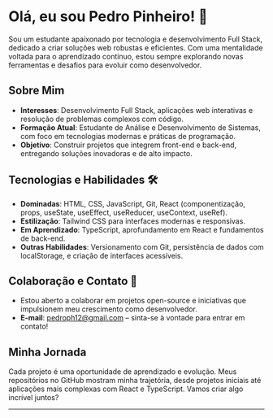 # Olá, eu sou Pedro Pinheiro! 👋

Sou um estudante apaixonado por tecnologia e desenvolvimento Full Stack, dedicado a criar soluções web robustas e eficientes. Com uma mentalidade voltada para o aprendizado contínuo, estou sempre explorando novas ferramentas e desafios para evoluir como desenvolvedor.

## Sobre Mim
- **Interesses**: Desenvolvimento Full Stack, aplicações web interativas e resolução de problemas complexos com código.
- **Formação Atual**: Estudante de Análise e Desenvolvimento de Sistemas, com foco em tecnologias modernas e práticas de programação.
- **Objetivo**: Construir projetos que integrem front-end e back-end, entregando soluções inovadoras e de alto impacto.

## Tecnologias e Habilidades 🛠️
- **Dominadas**: HTML, CSS, JavaScript, Git, React (componentização, props, useState, useEffect, useReducer, useContext, useRef).
- **Estilização**: Tailwind CSS para interfaces modernas e responsivas.
- **Em Aprendizado**: TypeScript, aprofundamento em React e fundamentos de back-end.
- **Outras Habilidades**: Versionamento com Git, persistência de dados com localStorage, e criação de interfaces acessíveis.

## Colaboração e Contato 💞️
- Estou aberto a colaborar em projetos open-source e iniciativas que impulsionem meu crescimento como desenvolvedor.
- **E-mail**: [pedroph12@gmail.com](mailto:pedroph12@gmail.com) – sinta-se à vontade para entrar em contato!

## Minha Jornada
Cada projeto é uma oportunidade de aprendizado e evolução. Meus repositórios no GitHub mostram minha trajetória, desde projetos iniciais até aplicações mais complexas com React e TypeScript. Vamos criar algo incrível juntos?

---

<!---
PedroJiraya/PedroJiraya é um repositório ✨ especial ✨ porque seu `README.md` (este arquivo) aparece no seu perfil do GitHub.
Você pode clicar no link de visualização para conferir as mudanças!
--->
